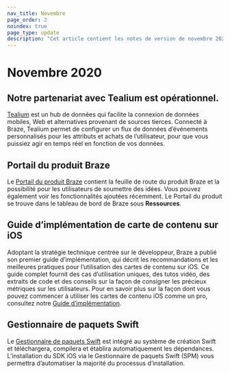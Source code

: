 ```yaml
---
nav_title: Novembre
page_order: 2
noindex: true
page_type: update
description: "Cet article contient les notes de version de novembre 2020."
---
```

 
# Novembre 2020

## Notre partenariat avec Tealium est opérationnel.

[Tealium]({{site.baseurl}}/partners/data_and_analytics/customer_data_platform/tealium/#about-tealium) est un hub de données qui facilite la connexion de données mobiles, Web et alternatives provenant de sources tierces. Connecté à Braze, Tealium permet de configurer un flux de données d’événements personnalisés pour les attributs et achats de l’utilisateur, pour que vous puissiez agir en temps réel en fonction de vos données.

## Portail du produit Braze

Le [Portail du produit Braze]({{site.baseurl}}/user_guide/administrative/access_braze/portal/#product-portal-) contient la feuille de route du produit Braze et la possibilité pour les utilisateurs de soumettre des idées. Vous pouvez également voir les fonctionnalités ajoutées récemment. Le Portail du produit se trouve dans le tableau de bord de Braze sous **Ressources**.

## Guide d’implémentation de carte de contenu sur iOS

Adoptant la stratégie technique centrée sur le développeur, Braze a publié son premier guide d’implémentation, qui décrit les recommandations et les meilleures pratiques pour l’utilisation des cartes de contenu sur iOS. Ce guide complet fournit des cas d’utilisation uniques, des tutos vidéo, des extraits de code et des conseils sur la façon de consigner les précieux métriques sur les utilisateurs. Pour en savoir plus sur la façon dont vous pouvez commencer à utiliser les cartes de contenu iOS comme un pro, consultez notre [Guide d’implémentation]({{site.baseurl}}/developer_guide/platform_integration_guides/ios/content_cards/implementation_guide/). 

## Gestionnaire de paquets Swift

Le [Gestionnaire de paquets Swift]({{site.baseurl}}/developer_guide/platform_integration_guides/ios/initial_SDK_setup/swift_package_manager) est intégré au système de création Swift et téléchargera, compilera et établira automatiquement les dépendances. L’installation du SDK iOS via le Gestionnaire de paquets Swift (SPM) vous permettra d’automatiser la majorité du processus d’installation.
